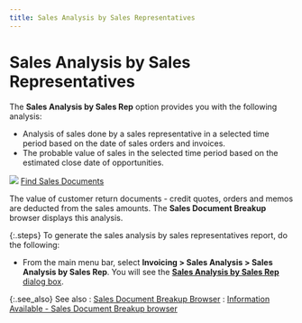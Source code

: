 ```yaml
---
title: Sales Analysis by Sales Representatives
---
```


# Sales Analysis by Sales Representatives


The **Sales Analysis by Sales Rep** option  provides you with the following analysis:

- Analysis of  sales done by a sales representative in a selected time period based on  the date of sales orders and invoices.
- The probable  value of sales in the selected time period based on the estimated close  date of opportunities.



![]({{site.sp_baseurl}}/img/lens.gif) [Find  Sales Documents]({{site.sp_baseurl}}/find-utils/find_documents_sales.html)


The value of customer return documents - credit quotes, orders and memos  are deducted from the sales amounts. The **Sales 
 Document Breakup** browser displays this analysis.


{:.steps}
To generate the sales analysis by sales representatives  report, do the following:

- From the main  menu bar, select **Invoicing &gt; Sales 
 Analysis &gt; Sales Analysis by Sales Rep**. You will see the [**Sales 
 Analysis by Sales Rep** dialog box]({{site.sp_baseurl}}/sales-docs/sales-analysis/sales-analysis-by-sales-rep/the_sales_analysis_by_sales_reps_dialog_box.html).



{:.see_also}
See also
: [Sales  Document Breakup Browser]({{site.sp_baseurl}}/sales-docs/sales-analysis/sales-analysis-by-sales-rep/the_sales_document_breakup_browser.html)
: [Information  Available - Sales Document Breakup browser]({{site.sp_baseurl}}/sales-docs/sales-analysis/sales-analysis-by-sales-rep/information_available_sales_document_breakup_browser.html)
